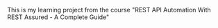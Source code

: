 This is my learning project from the course "REST API Automation With REST Assured - A Complete Guide"